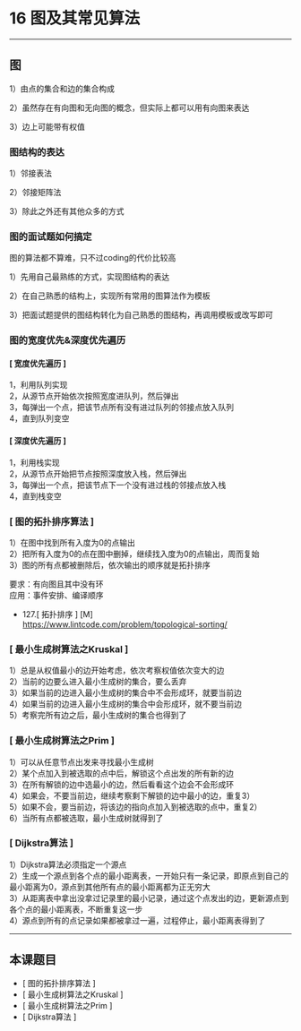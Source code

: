# 16 图及其常见算法

---
## 图

1）由点的集合和边的集合构成

2）虽然存在有向图和无向图的概念，但实际上都可以用有向图来表达

3）边上可能带有权值

### 图结构的表达
1）邻接表法

2）邻接矩阵法

3）除此之外还有其他众多的方式
### 图的面试题如何搞定

图的算法都不算难，只不过coding的代价比较高

1）先用自己最熟练的方式，实现图结构的表达

2）在自己熟悉的结构上，实现所有常用的图算法作为模板

3）把面试题提供的图结构转化为自己熟悉的图结构，再调用模板或改写即可

### 图的宽度优先&深度优先遍历

#### [ 宽度优先遍历 ]
1，利用队列实现  
2，从源节点开始依次按照宽度进队列，然后弹出  
3，每弹出一个点，把该节点所有没有进过队列的邻接点放入队列  
4，直到队列变空  

#### [ 深度优先遍历 ]
1，利用栈实现  
2，从源节点开始把节点按照深度放入栈，然后弹出  
3，每弹出一个点，把该节点下一个没有进过栈的邻接点放入栈  
4，直到栈变空   

### [ 图的拓扑排序算法 ]
1）在图中找到所有入度为0的点输出  
2）把所有入度为0的点在图中删掉，继续找入度为0的点输出，周而复始  
3）图的所有点都被删除后，依次输出的顺序就是拓扑排序  

要求：有向图且其中没有环  
应用：事件安排、编译顺序  

- 127.[ 拓扑排序 ] [M]  
https://www.lintcode.com/problem/topological-sorting/

### [ 最小生成树算法之Kruskal ]

1）总是从权值最小的边开始考虑，依次考察权值依次变大的边  
2）当前的边要么进入最小生成树的集合，要么丢弃  
3）如果当前的边进入最小生成树的集合中不会形成环，就要当前边  
4）如果当前的边进入最小生成树的集合中会形成环，就不要当前边  
5）考察完所有边之后，最小生成树的集合也得到了    

### [ 最小生成树算法之Prim ]
1）可以从任意节点出发来寻找最小生成树  
2）某个点加入到被选取的点中后，解锁这个点出发的所有新的边  
3）在所有解锁的边中选最小的边，然后看看这个边会不会形成环  
4）如果会，不要当前边，继续考察剩下解锁的边中最小的边，重复3）  
5）如果不会，要当前边，将该边的指向点加入到被选取的点中，重复2）  
6）当所有点都被选取，最小生成树就得到了  

### [ Dijkstra算法 ]
1）Dijkstra算法必须指定一个源点   
2）生成一个源点到各个点的最小距离表，一开始只有一条记录，即原点到自己的最小距离为0，源点到其他所有点的最小距离都为正无穷大  
3）从距离表中拿出没拿过记录里的最小记录，通过这个点发出的边，更新源点到各个点的最小距离表，不断重复这一步  
4）源点到所有的点记录如果都被拿过一遍，过程停止，最小距离表得到了  


---
## 本课题目
-  [ 图的拓扑排序算法 ]
-  [ 最小生成树算法之Kruskal ]
-  [ 最小生成树算法之Prim ]
-  [ Dijkstra算法 ]

